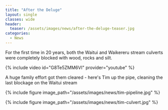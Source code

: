 ```yaml
---
title: "After the Deluge"
layout: single
classes: wide
header:
  teaser: /assets/images/news/after-the-deluge-teaser.jpg
categories:
  - News
---
```


For the first time in 20 years, both the Waitui and Waikereru stream culverts were completely blocked with wood, rocks and silt. 

{% include video id="G8Te5ZMM6VI" provider="youtube" %}

A huge family effort got them cleared - here's Tim up the pipe, cleaning the last blockage on the Waitui stream

{% include figure image_path="/assets/images/news/tim-pipeline.jpg" %}

{% include figure image_path="/assets/images/news/tim-culvert.jpg" %}